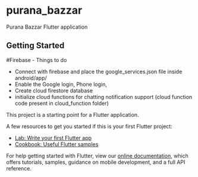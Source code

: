# purana_bazzar

Purana Bazzar Flutter application

## Getting Started

#Firebase - Things to do
- Connect with firebase and place the google_services.json file inside android/app/
- Enable the Google login, Phone login,
- Create cloud firestore database
- initialize cloud functions for chatting notification support (cloud function code present in cloud_function folder)

This project is a starting point for a Flutter application.

A few resources to get you started if this is your first Flutter project:

- [Lab: Write your first Flutter app](https://flutter.dev/docs/get-started/codelab)
- [Cookbook: Useful Flutter samples](https://flutter.dev/docs/cookbook)

For help getting started with Flutter, view our
[online documentation](https://flutter.dev/docs), which offers tutorials,
samples, guidance on mobile development, and a full API reference.

